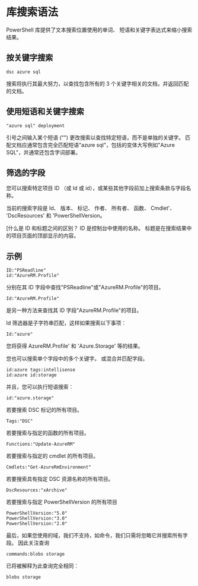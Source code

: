 # 库搜索语法

PowerShell 库提供了文本搜索位置使用的单词、 短语和关键字表达式来缩小搜索结果。

## 按关键字搜索

    dsc azure sql

搜索将执行其最大努力，以查找包含所有的 3 个关键字相关的文档，并返回匹配的文档。

## 使用短语和关键字搜索

    "azure sql" deployment

引号之间输入某个短语 ("") 更改搜索以查找特定短语，而不是单独的关键字。
匹配文档应通常包含完全匹配短语"azure sql"，包括的变体大写例如"Azure SQL"，并通常还包含字词部署。

## 筛选的字段

您可以搜索特定项目 ID （或 Id 或 id），或某些其他字段前加上搜索条款与字段名称。

当前的搜索字段是 Id、 版本、 标记、 作者、 所有者、 函数、 Cmdlet'、 'DscResources' 和 'PowerShellVersion。

[什么是 ID 和标题之间的区别？ ID 是控制台中使用的名称。 标题是在搜索结果中的项目页面的顶部显示的内容。

## 示例

    ID:"PSReadline"
    id:"AzureRM.Profile"

分别在其 ID 字段中查找"PSReadline"或"AzureRM.Profile"的项目。

    Id:"AzureRM.Profile"

是另一种方法来查找其 ID 字段"AzureRM.Profile"的项目。

Id 筛选器是子字符串匹配，这样如果搜索以下事项︰

    Id:"azure"
    
您将获得 AzureRM.Profile' 和 'Azure.Storage' 等的结果。

您也可以搜索单个字段中的多个关键字。 或混合并匹配字段。

    id:azure tags:intellisense
    id:azure id:storage

并且，您可以执行短语搜索︰

    id:"azure.storage"


若要搜索 DSC 标记的所有项目。

    Tags:"DSC"

若要搜索与指定的函数的所有项目。

    Functions:"Update-AzureRM"

若要搜索与指定的 cmdlet 的所有项目。
    
    Cmdlets:"Get-AzureRmEnvironment"

若要搜索具有指定 DSC 资源名称的所有项目。

    DscResources:"xArchive"

若要搜索与指定 PowerShellVersion 的所有项目

    PowerShellVersion:"5.0"
    PowerShellVersion:"3.0"
    PowerShellVersion:"2.0"


最后，如果您使用的域，我们不支持，如命令，我们只需将忽略它并搜索所有字段。 因此关注查询

    commands:blobs storage
    
已将被解释为此查询完全相同︰

    blobs storage

